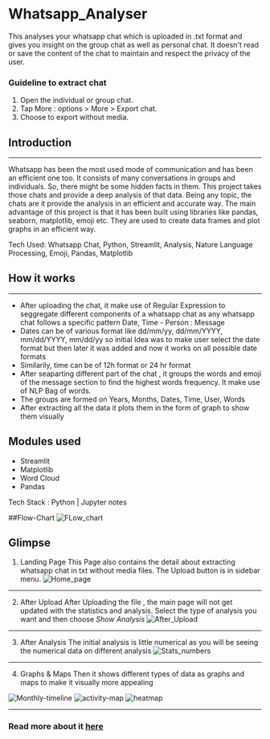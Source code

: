 # Whatsapp_Analyser

This analyses your whatsapp chat which is uploaded in .txt format and gives you insight on the group chat as well as personal chat. It doesn't read or save the content of the chat to maintain and respect the privacy of the user.

### Guideline to extract chat

1. Open the individual or group chat.
2. Tap More : options > More > Export chat.
3. Choose to export without media.


## Introduction 
<hr>
Whatsapp has been the most used mode of communication and has been an efficient one too. It consists of
many conversations in groups and individuals. So, there might be some hidden facts in them. This project takes
those chats and provide a deep analysis of that data. Being any topic, the chats are it provide the analysis in an
efficient and accurate way. The main advantage of this project is that it has been built using libraries like
pandas, seaborn, matplotlib, emoji etc. They are used to create data frames and plot graphs in an efficient way.

Tech Used: Whatsapp Chat, Python, Streamlit, Analysis, Nature Language Processing, Emoji, Pandas, Matplotlib

## How it works
<hr>

- After uploading the chat, it make use of Regular Expression to seggregate different components of a whatsapp chat as any whatsapp chat follows a specific pattern
 Date, Time - Person : Message
- Dates can be of various format like dd/mm/yy, dd/mm/YYYY, mm/dd/YYYY, mm/dd/yy so initial Idea was to make user select the date format but then later it was added and 
  now it works on all possible date formats
- Similarily, time can be of 12h format or 24 hr format 
- After seaparting different part of the chat , it groups the words and emoji of the message section to find the highest words frequency. It make use of NLP Bag of words.
- The groups are formed on Years, Months, Dates, Time, User, Words
- After extracting all the data it plots them in the form of graph to show them visually

## Modules used
- Streamlit
- Matplotlib
- Word Cloud
- Pandas

Tech Stack : Python | Jupyter notes

##Flow-Chart 
  ![FLow_chart](https://user-images.githubusercontent.com/70420133/191099294-22c0f659-b621-4557-a125-92be84ed9253.jpg)
  
  
## Glimpse

1. Landing Page
This Page also contains the detail about extracting whatsapp chat in txt without media files. The Upload button is in sidebar menu.
![Home_page](https://user-images.githubusercontent.com/70420133/191101613-548d12af-aa5d-48c2-8a94-aae916879a57.jpg)
<hr>

2. After Upload
After Uploading the file , the main page will not get updated with the statistics and analysis. Select the type of analysis you want and then choose *Show Analysis*
![After_Upload](https://user-images.githubusercontent.com/70420133/191102285-92c9a7d2-eed2-4e5d-be68-9899265e909e.jpg)
<hr>

3. After Analysis
The initial analysis is little numerical as you will be seeing the numerical data on different analysis
![Stats_numbers](https://user-images.githubusercontent.com/70420133/191102631-9be216b9-e41a-4c94-adca-6b58f87ff813.jpg)
<hr>

4. Graphs & Maps
Then it shows different types of data as graphs and maps to make it visually more appealing

![Monthly-timeline](https://user-images.githubusercontent.com/70420133/191102871-636713ac-e1cf-4e3b-917e-314606241ba7.jpg)
![activity-map](https://user-images.githubusercontent.com/70420133/191102903-85d53501-22ce-4487-8dec-7ccf062110f3.jpg)
![heatmap](https://user-images.githubusercontent.com/70420133/191102954-08a9d9dc-f882-428f-8099-1d4b1d81ef65.jpg)

<hr>

### Read more about it <a href="https://www.irjmets.com/uploadedfiles/paper//issue_5_may_2022/22029/final/fin_irjmets1651575263.pdf" alt="NLP">here</a>







